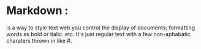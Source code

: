 # Markdown :
 is a way to style text web you control the display of documents; formatting words as bold or italic..etc.
 It's just regular text with a few non-aphabatic charaters thrown in like #.
